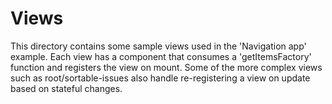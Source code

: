 # Views

This directory contains some sample views used in the 'Navigation app' example. Each view has a component that consumes a 'getItemsFactory' function and registers the view on mount. Some of the more complex views such as root/sortable-issues also handle re-registering a view on update based on stateful changes.
